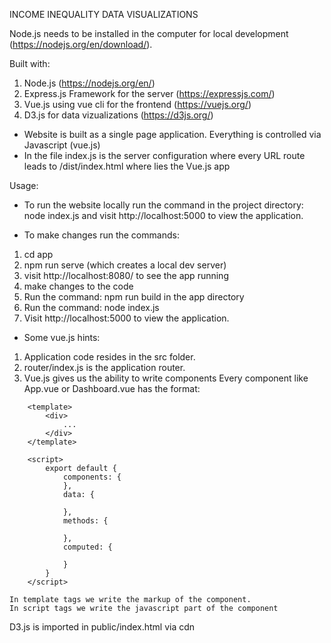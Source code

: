 INCOME INEQUALITY DATA VISUALIZATIONS

Node.js needs to be installed in the computer for local development (https://nodejs.org/en/download/).

Built with:
1. Node.js (https://nodejs.org/en/)
2. Express.js Framework for the server (https://expressjs.com/)
3. Vue.js using vue cli for the frontend (https://vuejs.org/)
4. D3.js for data vizualizations (https://d3js.org/)

- Website is built as a single page application. Everything is controlled via Javascript (vue.js)
- In the file index.js is the server configuration where every URL route leads to /dist/index.html where lies the Vue.js app

Usage:
- To run the website locally run the command in the project directory:
node index.js
and visit http://localhost:5000 to view the application.

- To make changes run the commands:
1. cd app
2. npm run serve (which creates a local dev server)
3. visit http://localhost:8080/ to see the app running
4. make changes to the code
5. Run the command: npm run build in the app directory
6. Run the command: node index.js
7. Visit http://localhost:5000 to view the application.

- Some vue.js hints:
1. Application code resides in the src folder.
2. router/index.js is the application router.
3. Vue.js gives us the ability to write components
	Every component like App.vue or Dashboard.vue has the format:
```
	<template>
	    <div>
	        ...
	    </div>
	</template>

	<script>
	    export default {
	        components: {
	        },
	        data: {

	        },
	        methods: {

	        },
	        computed: {

	        }
	    }
	</script>
```

	In template tags we write the markup of the component.
	In script tags we write the javascript part of the component

D3.js is imported in public/index.html via cdn
